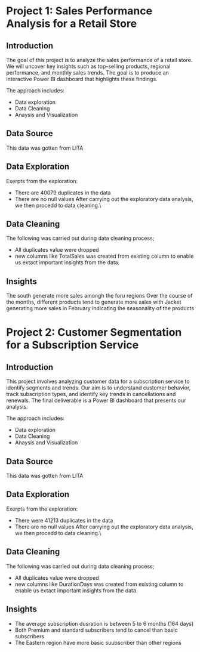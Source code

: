 # Project 1: Sales Performance Analysis for a Retail Store
## Introduction
The goal of this project is to analyze the sales performance of a retail store. We will uncover key insights such as top-selling products, regional performance, and monthly sales trends. The goal is to produce an interactive Power BI dashboard that highlights these findings.

The approach includes:

* Data exploration
* Data Cleaning
* Anaysis and Visualization

## Data Source
This data was gotten from LITA

## Data Exploration
Exerpts from the exploration:
* There are 40079 duplicates in the data
* There are no null values After carrying out the exploratory data analysis, we then procedd to data cleaning.\

## Data Cleaning
The following was carried out during data cleaning process;
* All duplicates value were dropped
* new columns like TotalSales was created from existing column to enable us extact important insights from the data.

## Insights
The south generate more sales amongh the foru regions
Over the course of the months, different products tend to generate more sales
with Jacket generating more sales in February indicating the seasonality of the products

# Project 2: Customer Segmentation for a Subscription Service
## Introduction
This project involves analyzing customer data for a subscription service to identify segments and trends. Our aim is to understand customer behavior, track subscription types, and identify key trends in cancellations and renewals. The final deliverable is a Power BI dashboard that presents our analysis.

The approach includes:
* Data exploration
* Data Cleaning
* Anaysis and Visualization

## Data Source
This data was gotten from LITA

## Data Exploration
Exerpts from the exploration:
* There were 41213 duplicates in the data
* There are no null values After carrying out the exploratory data analysis, we then procedd to data cleaning.\

## Data Cleaning
The following was carried out during data cleaning process;
* All duplicates value were dropped
* new columns like DurationDays was created from existing column to enable us extact important insights from the data.

## Insights
* The average subscription dusration is between 5 to 6 months (164 days)
* Both Premium and standard subscribers tend to cancel than basic subscribers
* The Eastern region have more basic suubscriber than other regions
